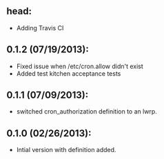 ## head:
* Adding Travis CI

## 0.1.2 (07/19/2013):
* Fixed issue when /etc/cron.allow didn't exist
* Added test kitchen acceptance tests

## 0.1.1 (07/09/2013):
* switched cron_authorization definition to an lwrp.

## 0.1.0 (02/26/2013):
* Intial version with definition added.
